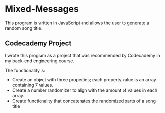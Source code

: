 # Mixed-Messages
This program is written in JavaScript and allows the user to generate a random song title. 

## Codecademy Project
I wrote this program as a project that was recommended by Codecademy in my back-end engineering course.

The functionality is:
- Create an object with three properties; each property value is an array containing 7 values.
- Create a number randomizer to align with the amount of values in each array.
- Create functionality that concatenates the randomized parts of a song title
